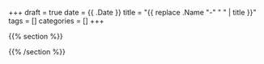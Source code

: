 +++
draft = true
date = {{ .Date }}
title = "{{ replace .Name "-" " " | title }}"
tags = []
categories = []
+++

{{% section %}}

{{% /section %}}
